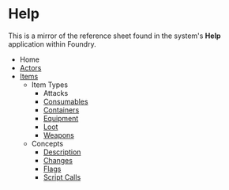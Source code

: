 # Help

This is a mirror of the reference sheet found in the system's **Help** application within Foundry.

- Home
- [Actors](Help/Actors)
- [Items](Help/Items)
  - Item Types
    - Attacks
    - [Consumables](Help/Items/Consumables)
    - [Containers](Help/Items/Containers)
    - [Equipment](Help/Items/Equipment)
    - [Loot](/Help/Items/Loot)
    - [Weapons](Help/Items/Weapons)
  - Concepts
    - [Description](Help/Items/Description)
    - [Changes](Help/Items/Changes)
    - [Flags](Help/Items/Flags)
    - [Script Calls](Help/Items/Script-Calls)
